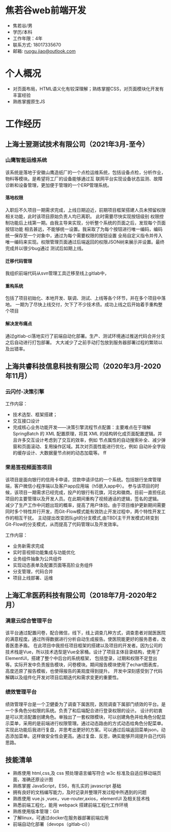 # 焦若谷web前端开发

* 焦若谷/男
* 学历/本科
* 工作年限：4年
* 联系方式: 18017335670
* 邮箱: ruogu.jiao@outlook.com

# 个人概况
- 对页面布局，HTML语义化有较深理解；熟练掌握CSS，对页面模块化开发有丰富经验
- 熟练掌握原生JS

# 工作经历

## 上海士翌测试技术有限公司（2021年3月-至今）

### 山鹰智能运维系统
该系统是落地于安徽山鹰造纸厂的一个点检运维系统，包括设备点检，分析作业，物料等模块。是希望将工厂的设备能够通过互
联网平台实现设备状态监测、故障诊断和设备管理，更加便于管理的一个ERP管理系统。

#### 落地权限
入职后不久项目一期需求完成，上线日期迫近，前期项目框架搭建人员未预留权限相关功能，此时该项目原始负责人均已离职。
此时需要尽快实现按钮级别 权限控制功能后上线第一期。由我主导来实现，分析整个系统的页面之后，发现每个页面按钮功能
相去甚远，不能够统一设置。我采取了为每个按钮进行唯一编码，编码统一保存至一个对象中，通过为每个需要权限的按钮设置 
全局自定义指令并传入唯一编码来实现。权限管理页面通过后端返回的权限JSON树来展示并设置。最终完成并以很少bug通过
测试后如期上线。


#### 迁移代码管理
我组织前端代码从svn管理工具迁移至线上gitlab中，

#### 重构系统
包括了项目初始化、本地开发、联调、测试、上线等各个环节，并在多个项目中落地。
一期为了尽快上线交付，欠下了不少技术债。成功上线之后开始着手重构整个项目

#### 解决发布痛点
通过gitlab-ci落地实行了前端自动化部署。生产、测试环境通过推送代码合并分支之后自动进行打包部署。
大大减少了之前手动打包放到服务器部署过程的繁琐以及出错率。

## 上海共睿科技信息科技有限公司（2020年3月-2020年11月）

### 云闪付-决策引擎 
工作内容：
* 技术选型、框架搭建；
* 交互接口设计
* 完成核心业务功能开发——决策引擎流程节点配置：主要难点在于理解 SpringBatch 的 XML
配置原理，将其 XML 的结构转化成页面配置逻辑。并且许多交互设计考虑到了交互的效率，例如
节点属性的自动搜索补全、减少弹窗和页面滚动、复用操作区域。其次对页面性能进行优化，例如
自动补全字段的缓存设计、大数据量节点树的动态加载等。
ff
### 荣易签视频面签项目
该项目是面向银行的信用卡申请，贷款申请评估的一个系统。包括银行坐席管理端，客户微信小程序端以及客户app应用端（h5嵌入app中）。 
参与该项目的时候，该项目一期需求已经完成，投产的银行有花旗，河北和徽商。目前一直担任此项目的主要管理以及开发人员。在此期间重构了视频通话的逻辑，签名的逻辑。
减少了生产工作中问题出现的概率，提高了用户体验。由于项目维护更新期间需要同时多个特性并行开发，而Git-Flow模式能有效防止开发过程中，两个特性开发工作的相互干扰。
主动提出改变团队git的分支模式,由TBD(主干开发模式)转变到Git-Flow的分支模式，从而提高了代码管理以及开发效率。<br>

工作内容：
* 业务新需求完成
* 实时音视频功能集成与功能优化
* 业务组件抽象为公共组件
* 实现动态表单及配置页面等高阶业务组件
* 分支管理，代码合并
* 项目上线部署、运维

## 上海汇芈医药科技有限公司（2018年7月-2020年2月）

### **满意云综合管理平台**

该平台通过配置问卷，配合微信，线下，线上调查几种方式，调查患者对就医医院的满意程度。通过所得数据进行分析自动生成报告。使医院能更好的服务患者，改善医患矛盾。
在此项目中我担任项目框架的搭建以及项目的开发者。因为公司的技术栈是Vue，所以技术选型是Vue全家桶。设计了项目主体目录结构，使用了ElementUI，搭建了整个中后台的系统框架，
包括登录，过期和权限不足登出等。实际开发中负责报告模块，问卷模块。期间报告模块使用了echart图表库，高度还原了报告模板，也使得报告的美观度得到提升。
开发中深刻感受到了代码解耦以及组件化开发对项目后期迭代和需求变更的重要性。

### **绩效管理平台**

绩效管理平台是一个卫健委为了调查下属医院，医院调查下属部门绩效的平台。是一个多角色分权限的系统。负责了和后端配合进行登录权限的设计。
设计的初衷是可以灵活配置创建角色。单独出了一套权限模块，可以创建角色并给角色分配显示菜单，采用的是前端进行权限管理。通过动态路由的方式动态给角色分配菜单。
实现此功能后我进行复盘，并思考出更好的方案。可以通过后端返回菜单json，动态添加菜单。这样做安全性会更高。通过复盘、反思，确实能够开阔提升自己代码思路。



## 技能清单

* 熟练使用 html,css,及 css 预处理语言编写符合 w3c 标准及自适应移动端页面，准确还原设计图
* 熟练掌握 JavaScript，ES6，有扎实的 javascript 基础
* 拥有良好的文档编写能力，及时记录并整理开发过程中所遇到的问题
* 熟练使用 vue.js ,vuex，vue-router,axios，elementUI 及相关技术栈
* 熟悉前端工程化，能用 webpack 搭建前端工程化工作环境
* 熟练使用版本管理：Git
* 了解linux，可通过docker在服务器部署前端应用
* 前端自动化部署（devops（gitlab-ci））

